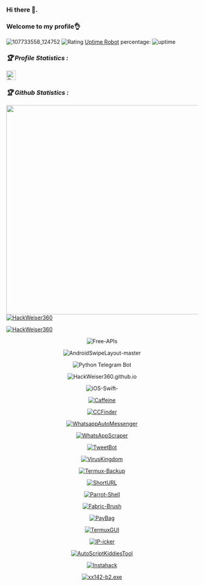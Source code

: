 ### Hi there 👋.
### Welcome to my profile👌
 ![107733558_124752](https://user-images.githubusercontent.com/74961526/103146452-86417e80-475a-11eb-8a4e-464d01371719.jpg)
![Rating](https://img.shields.io/badge/rating-★★★★☆-brightgreen) [Uptime Robot](https://uptimerobot.com) percentage: ![uptime](https://img.shields.io/badge/uptime-83%25-brightgreen)
<h3><b><i>🏆 Profile Statistics :</i></b></h3>
<a href="https://github.com/HackWeiser360"><img height="25" title="Counter" src="https://komarev.com/ghpvc/?username=HackWeiser360&color=blueviolet&style=flat-square"></a>
<h3><b><i>🏆 Github Statistics :</i></b></h3>
<a href="https://github.com/HackWeiser360"><img width=550 src="https://github-profile-trophy.vercel.app/?username=HackWeiser360&theme=dracula&no-frame=true&title=Followers,Stars,Commit,Repository,Issues"/></a>
<a href="https://github.com/HackWeiser360"><img title="HackWeiser360" src="https://github-readme-stats.vercel.app/api?username=HackWeiser360&show_icons=true&include_all_commits=true&theme=chartreuse-dark&cache_seconds=3200"></a>
</p>
<a href="https://github.com/HackWeiser360"><img title="HackWeiser360" src="https://github-readme-stats.vercel.app/api/top-langs/?username=HackWeiser360&layout=compact&theme=dark"></a>
</p>
<p align="center"
<a href="https://github.com/https://github.com/HackWeiser360/Free-APIs"><img title="Free-APIs" src="https://github-readme-stats.vercel.app/api/pin/?username=HackWeiser360&repo=Free-APIs&theme=dark"></a>
<p align="center"
<a href="https://github.com/https://github.com/HackWeiser360/AndroidSwipeLayout-master"><img title="AndroidSwipeLayout-master" src="https://github-readme-stats.vercel.app/api/pin/?username=HackWeiser360&repo=AndroidSwipeLayout-master&theme=dark"></a>
<p align="center"
<a href="https://github.com/https://github.com/HackWeiser360/python-telegram-bot"><img title="Python Telegram Bot" src="https://github-readme-stats.vercel.app/api/pin/?username=HackWeiser360&repo=python-telegram-bot&theme=dark"></a>
<p align="center"
<a href="https://github.com/https://github.com/HackWeiser360/HackWeiser360.github.io"><img title="HackWeiser360.github.io" src="https://github-readme-stats.vercel.app/api/pin/?username=HackWeiser360&repo=HackWeiser360.github.io&theme=dark"></a>
<p align="center"
<a href="https://github.com/https://github.com/HackWeiser360/HackWeiser360/iOS-Swift-"><img title="iOS-Swift-" src="https://github-readme-stats.vercel.app/api/pin/?username=HackWeiser360&repo=iOS-Swift-&theme=dark"></a>
<p align="center">
<a href="https://github.com/https://github.com/HackWeiser360/Caffeine"><img title="Caffeine" src="https://github-readme-stats.vercel.app/api/pin/?username=HackWeiser360&repo=Caffeine&theme=dark"></a>
<p align="center">
<a href="https://github.com/https://github.com/HackWeiser360/CCFinder"><img title="CCFinder" src="https://github-readme-stats.vercel.app/api/pin/?username=HackWeiser360&repo=CCFinder&theme=dark"></a>
<p align="center">
<a href="https://github.com/https://github.com/HackWeiser360/WhatsappAutoMessenger"><img title="WhatsappAutoMessenger" src="https://github-readme-stats.vercel.app/api/pin/?username=HackWeiser360&repo=WhatsappAutoMessenger&theme=dark"></a>
<p align="center">
<a href="https://github.com/https://github.com/HackWeiser360/WhatsAppScraper.git"><img title="WhatsAppScraper" src="https://github-readme-stats.vercel.app/api/pin/?username=HackWeiser360&repo=WhatsAppScraper&theme=dark"></a>
<p align="center">
<a href="https://github.com/https://github.com/HackWeiser360/TweetBot"><img title="TweetBot" src="https://github-readme-stats.vercel.app/api/pin/?username=HackWeiser360&repo=TweetBot&theme=dark"></a>
<p align="center">
<a href="https://github.com/https://github.com/HackWeiser360/VirusKingdom"><img title="VirusKingdom" src="https://github-readme-stats.vercel.app/api/pin/?username=HackWeiser360&repo=VirusKingdom&theme=dark"></a>
<p align="center">
<a href="https://github.com/https://github.com/HackWeiser360/Termux-Backup"><img title="Termux-Backup" src="https://github-readme-stats.vercel.app/api/pin/?username=HackWeiser360&repo=Termux-Backup&theme=dark"></a>
<p align="center">
<a href="https://github.com/https://github.com/HackWeiser360/ShortURL"><img title="ShortURL" src="https://github-readme-stats.vercel.app/api/pin/?username=HackWeiser360&repo=ShortURL&theme=dark"></a>
<p align="center">
<a href="https://github.com/https://github.com/HackWeiser360/Parrot-Shell.git"><img title="Parrot-Shell" src="https://github-readme-stats.vercel.app/api/pin/?username=HackWeiser360&repo=Parrot-Shell&theme=dark"></a>
<p align="center">
<a href="https://github.com/https://github.com/HackWeiser360/Fabric-Brush"><img title="Fabric-Brush" src="https://github-readme-stats.vercel.app/api/pin/?username=HackWeiser360&repo=Fabric-Brush&theme=dark"></a>
<p align="center">
<a href="https://github.com/https://github.com/HackWeiser360/PayBag.git"><img title="PayBag" src="https://github-readme-stats.vercel.app/api/pin/?username=HackWeiser360&repo=PayBag&theme=dark"></a>
<p align="center">
<a href="https://github.com/https://github.com/HackWeiser360/TermuxGUI"><img title="TermuxGUI" src="https://github-readme-stats.vercel.app/api/pin/?username=HackWeiser360&repo=TermuxGUI&theme=dark"></a>
<p align="center">
<a href="https://github.com/https://github.com/HackWeiser360/IP-icker"><img title="IP-icker" src="https://github-readme-stats.vercel.app/api/pin/?username=HackWeiser360&repo=IP-icker&theme=dark"></a>
<p align="center">
<a href="https://github.com/https://github.com/HackWeiser360/AutoScriptKiddiesTool"><img title="AutoScriptKiddiesTool" src="https://github-readme-stats.vercel.app/api/pin/?username=HackWeiser360&repo=AutoScriptKiddiesTool&theme=dark"></a>
<p align="center">
<a href="https://github.com/https://github.com/HackWeiser360/Instahack"><img title="Instahack" src="https://github-readme-stats.vercel.app/api/pin/?username=HackWeiser360&repo=Instahack&theme=dark"></a>
<p align="center">
<a href="https://github.com/https://github.com/HackWeiser360/xx142-b2.exe"><img title="xx142-b2.exe" src="https://github-readme-stats.vercel.app/api/pin/?username=HackWeiser360&repo=xx142-b2.exe&theme=dark"></a>
